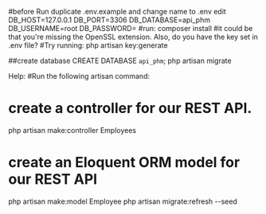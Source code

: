 #before Run
  duplicate .env.example and change name to .env
  edit
    DB_HOST=127.0.0.1
    DB_PORT=3306
    DB_DATABASE=api_phm            
    DB_USERNAME=root
    DB_PASSWORD=
#run:
  composer install
#it could be that you're missing the OpenSSL extension. Also, do you have the key set in .env file?
#Try running:
  php artisan key:generate

##create database
CREATE DATABASE `api_phm`;
php artisan migrate

Help:
#Run the following artisan command:
# create a controller for our REST API.
  php artisan make:controller Employees
# create an Eloquent ORM model for our REST API
  php artisan make:model Employee
  php artisan migrate:refresh --seed

